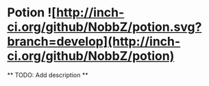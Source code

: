 Potion ![http://inch-ci.org/github/NobbZ/potion.svg?branch=develop](http://inch-ci.org/github/NobbZ/potion)
======

** TODO: Add description **
